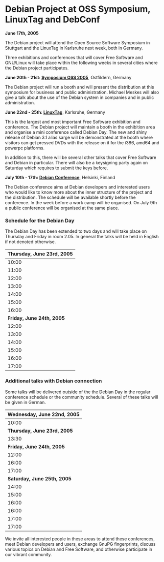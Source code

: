 
Debian Project at OSS Symposium, LinuxTag and DebConf
=====================================================


**June 17th, 2005**


The Debian project will attend the Open Source Software Symposium in
Stuttgart and the LinuxTag in Karlsruhe next week, both in Germany.


Three exhibitions and conferences that will cover Free Software and
GNU/Linux will take place within the following weeks in several cities
where the Debian project participates.



**June 20th - 21st: [Symposium OSS 2005](https://www.debian.org/events/2005/0620-oss2005)**,
 Ostfildern, Germany

The Debian project will run a booth and will present the
distribution at this symposium for business and public
administration. Michael Meskes will also give a talk about
the use of the Debian system in companies and in public
administration.



**June 22nd - 25th: [LinuxTag](https://www.debian.org/events/2005/0622-linuxtag)**,
 Karlsruhe, Germany

This is the largest and most important Free Software exhibition
and conference. The Debian project will maintain a booth in
the exhibition area and organise a mini conference called
Debian Day. The new and shiny release of Debian 3.1 alias
sarge will be demonstrated at the booth where visitors can get
pressed DVDs with the release on it for the i386, amd64 and
powerpc platforms.


In addition to this, there will be several other talks that
cover Free Software and Debian in particular. There will also
be a keysigning party again on Saturday which requires to
submit the keys before.



**July 10th - 17th: [Debian Conference](https://www.debian.org/events/2005/0710-debconf)**,
 Helsinki, Finland

The Debian conference aims at Debian developers and interested
users who would like to know more about the inner structure of
the project and the distribution. The schedule will be
available shortly before the conference. In the week before a
work camp will be organised. On July 9th a public conference
will be organised at the same place.




### Schedule for the Debian Day


The Debian Day has been extended to two days and will take
place on Thursday and Friday in room 2.05. In general the
talks will be held in English if not denoted otherwise.




| **Thursday, June 23rd, 2005** |
| --- |
| 10:00 | Norbert Tretkowski | **Backporting Practice** |
| 11:00 | Joey Schulze | **Debian Security** |
| 12:00 | Luk Claes | **Internationalisation & localisation** |
| 13:00 | Goswin von Brederlow | **Debian Archive Structure** |
| 14:00 | Martin Zobel-Helas | **The volatile Archive** |
| 15:00 | Meike Reichle | **The Debian Women Project** |
| 16:00 | Enrico Zini | **CDD: Current and Future** |
| **Friday, June 24th, 2005** |
| 12:00 | Yutaka Niibe | **Porting to the m32r Architecture** |
| 13:00 | Mike Wiesner | **Kerberos V5 with Debian** (German) |
| 14:00 | Stefano Zacchiroli | **OCaml @ Debian** |
| 15:00 | Florian MÃ¶llers | **Knowledge, Power and free Beer** |
| 16:00 | Hauke Goos-Habermann | **m23 Distribution System** |
| 17:00 | Michael Banck | **The Ubuntu Development Model** |


### Additional talks with Debian connection


Some talks will be delivered outside of the the Debian Day in
the regular conference schedule or the community schedule.
Several of these talks will be given in German.




| **Wednesday, June 22nd, 2005** |
| --- |
| 10:00 | Fabian Franz | **Introduction into Knoppix** (EG) |
| **Thursday, June 23rd, 2005** |
| 13:30 | Florian SchieÃl | **Migration to Linux in Munich** (UG2) |
| **Friday, June 24th, 2005** |
| 12:00 | Fernanda Weiden | **Free Software with a female touch** (UG2) |
| 16:00 | Mako Hill | **Financing Free Software Projects** (UG2) |
| 17:00 | Fabian Franz | **Introduction into Knoppix** (PLF) |
| **Saturday, June 25th, 2005** |
| 14:00 |  | **Key Signing Party** (2.05) |
| 15:00 | Debian Developers | **Debian Projekt intern** (UG3) |
| 16:00 | Alexander Schmehl | **Howto pay back** (Community Forum) |
| 16:00 | Mako Hill | **Debian and Ubuntu: fork or not to fork** (UG3) |
| 17:00 | Michael Kofler | **Ubuntu - The human Linux** (EG) |
| 17:00 | Gregorio Robles | **Quo vadis, libre software?** (UG3) |


We invite all interested people in these areas to attend these
conferences, meet Debian developers and users, exchange GnuPG
fingerprints, discuss various topics on Debian and Free Software,
and otherwise participate in our vibrant community.



